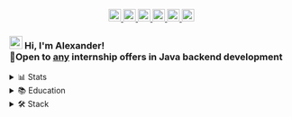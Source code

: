 <p align='center'>
   
   <a href="https://www.linkedin.com/in/sergeev-alexander/">
       <img height=22
          src="https://img.shields.io/badge/linkedin-%230077B5.svg?&style=for-the-badge&logo=linkedin&logoColor=white"/>
   </a>
   
   <a href="https://t.me/joinchat/@alexandr_sergeev">
       <img height=22
          src="https://img.shields.io/badge/Telegram-2CA5E0?style=for-the-badge&logo=telegram&logoColor=white"/>
   </a>
   
   <a href="https://wa.me/79164220703">
      <img height=22
         src="https://img.shields.io/badge/WhatsApp-25D366?style=for-the-badge&logo=WhatsApp&logoColor=white"/>
   </a>
   
   <a href="mailto:a79164220703@gmail.com">
      <img height=22
         src="https://img.shields.io/badge/Gmail-D14836?style=for-the-badge&logo=gmail&logoColor=white"/>
   </a>
   
   <a href="https://instagram.com/alexander._.sergeev">
      <img height=22
         src="https://img.shields.io/badge/Instagram-E4405F?style=for-the-badge&logo=instagram&logoColor=white"/>
   </a>
   
   <a href="https://stepik.org/users/598949700/profile">
      <img height=22
         src="https://i.imgur.com/LQqo8y6.jpeg">
   </a>
</p>

### <img src="https://github.com/blackcater/blackcater/raw/main/images/Hi.gif" height="23"/>  Hi, I'm Alexander!<br>💼Open to [any](https://github.com/sergeev-alexander 'Push me!') internship offers in Java backend development




<details closed>
   <summary>
      📊 Stats
   </summary>
     
<p align='center'>
   
   <a href="https://github-readme-stats.vercel.app/api?username=sergeev-alexander&show_icons=true&theme=radical&count_private=true">
      <img height=133
         src="https://github-readme-stats.vercel.app/api?username=sergeev-alexander&show_icons=true&theme=radical&count_private=true"/>
  </a>
   
   <a href="https://leetcode.com/u/alexander_sergeev">
      <img height=133
         src="https://leetcard.jacoblin.cool/alexander_sergeev"/>
   </a>
</p>

<p align='center'>
   
   <a href="https://www.codewars.com/users/alexander_sergeev">
      <img height=22
         src="https://www.codewars.com/users/alexander_sergeev/badges/small"/>
   </a>
</p>

<!--

<div align="center" 
   style="margin: 20px 0">
      <a href="https://github.com/sergeev-alexander/github-profile-views-counter">
          <img width="140px" 
             src="https://komarev.com/ghpvc/?username=sergeev-alexander&color=DE002D">
      </a>
</div>

-->


</details>

<details closed>
   <summary>
      📚 Education
   </summary>

###### Java Developer Professional Training Course<br>Practicum By Yandex (INO CPE "Yandex EdTech")<br>Java backend developer
###### Interactive SQL Trainer<br>Far Eastern Federal University (ДФУ) - Practical tasks on creating SQL queries (MySQL)
###### [Algorithms: Theory and Practice. Methods](https://stepik.org/course/217/info)<br>Computer Science Center - Greedy algorithms, divide & conquer method, dynamic programming, etc
###### [Basics of Java language](https://stepik.org/cert/2322373?lang=en)<br>Programming for Beginners (Eskova Oksana)
###### Introduction to Java<br>Stepic.org (Alexander Chernomyrdin)
###### [Java Start from Jusan Singularity: Intensive](https://stepik.org/cert/2203196?lang=en)<br>Educational project of the Jusan group of companies
###### Start Java<br>Stepic.org (Peter Mikhalevsky)
###### Basics of Git<br> Practicum By Yandex (INO CPE "Yandex EdTech") - Basics of branching, advanced teamwork with Git
###### Fundamentals of Mathematics for IT Professions<br>Practicum By Yandex (INO CPE "Yandex EdTech") - Fundamentals of set theory, Combinatorics, Probability Theory, etc.
###### Java Basic Design Patterns<br>Stepic.org (Alexey Kutepov) - DRY, KISS, YAGNI, SOLID and basic design patterns
###### Basics of Java<br>LegaSoft & IT-CUBE
</details>


<details closed>
   <summary>
      🛠 Stack
   </summary>

<br>

   <details open>
      <summary>
         Core Java
      </summary>
     
`Java syntax`
`JVM`
`Garbage collection`
`I/O`<br>
`Stream API`
`Collections Framework`
`Concurrency`
`JDBC`
`JPA`
</details>

   <details open>
      <summary>
         Spring
      </summary>
  
`Spring Framework` 
`Spring Boot` 
`Spring Data JPA`
`Spring MVC`<br>
[`@ExceptionHandler`](https://github.com/sergeev-alexander/stuff-sharing-app/blob/master/model/src/main/java/alexander/sergeev/stuff_sharing_app/exception/ExceptionResolver.java "Example")
`Application properties`
`Bean lifecycle`
`XML Configuration`
</details>

   <details open>
      <summary>
         SQL
      </summary>
      
`PostgresSQL`
`MySQL`
`H2`
</details>

   <details open>
      <summary>
         Containers
      </summary>
  
`Docker container`
[`Docker compose`](https://github.com/sergeev-alexander/stuff-sharing-app/blob/master/docker-compose.yml "Example")
`Docker Images`
`Docker Volumes`
</details>

   <details open>
      <summary>
         Other Frameworks
      </summary>

`Hibernate ORM`<br>
`Apache Tomcat`<br>
`Apache Commons`<br>
[`Mockito`](https://github.com/sergeev-alexander/stuff-sharing-app/blob/master/server/src/test/java/alexander/sergeev/stuff_sharing_app/user/item/service/ItemServiceImplTest.java "Example")<br>
`JUnit`<br>
`Lombok`<br>
`Log4j`<br>
</details>

   <details open>
      <summary>
         Project build systems
      </summary>
      
`Maven`
`Gradle`
</details>

   <details open>
      <summary>
         Algorithms and data structures
      </summary>
  
[`QuickSort`](https://github.com/sergeev-alexander/algorithms/blob/master/src/main/java/sergeev/alexander/algorithms/sorting_algorithms/QuickSort.java "QuickSort java example")
[`SelectionSort`](https://github.com/sergeev-alexander/algorithms/blob/master/src/main/java/sergeev/alexander/algorithms/sorting_algorithms/SelectionSort.java "SelectionSort java example")
[`InsertionSort`](https://github.com/sergeev-alexander/algorithms/blob/master/src/main/java/sergeev/alexander/algorithms/sorting_algorithms/InsertionSort.java "InsertionSort java example")
[`MergeSort`](https://github.com/sergeev-alexander/algorithms/blob/master/src/main/java/sergeev/alexander/algorithms/sorting_algorithms/MergeSort.java "MergeSort java example")
[`ShellSort`](https://github.com/sergeev-alexander/algorithms/blob/master/src/main/java/sergeev/alexander/algorithms/sorting_algorithms/ShellSort.java "ShellSort java example")
[`BubbleSort`](https://github.com/sergeev-alexander/algorithms/blob/master/src/main/java/sergeev/alexander/algorithms/sorting_algorithms/BubbleSort.java "BubbleSort java example")
[`CombSort`](https://github.com/sergeev-alexander/algorithms/blob/master/src/main/java/sergeev/alexander/algorithms/sorting_algorithms/CombSort.java "CombSort java example")
[`BogoSort`](https://github.com/sergeev-alexander/algorithms/blob/master/src/main/java/sergeev/alexander/algorithms/sorting_algorithms/BogoSort.java "BogoSort java example")<br>
[`BinarySearch`](https://github.com/sergeev-alexander/algorithms/blob/master/src/main/java/sergeev/alexander/algorithms/BinarySearch.java "BinarySearch java example")
[`BFS`](https://github.com/sergeev-alexander/maze/blob/main/src/main/java/maze/service/Service.java "BFS java example")
`DFS`<br>
[`Heap`](https://github.com/sergeev-alexander/algorithms/blob/master/src/main/java/sergeev/alexander/data_structures/heap/Heap.java "Heap java example")
[`Trie`](https://github.com/sergeev-alexander/algorithms/blob/master/src/main/java/sergeev/alexander/data_structures/trie/Trie.java "Trie java example")
[`BST`](https://github.com/sergeev-alexander/algorithms/blob/master/src/main/java/sergeev/alexander/data_structures/tree/TreeNode.java "BST java example")<br>
[`Huffman encoding algorithm`](https://github.com/sergeev-alexander/algorithms/blob/master/src/main/java/sergeev/alexander/algorithms/huffman_algorithm/implementation_1/Huffman.java "Huffman algorithm java example")
[`GCD`](https://github.com/sergeev-alexander/algorithms/blob/master/src/main/java/sergeev/alexander/algorithms/GCD/GreatestCommonDivisor.java "GCD java examples")
[`Fibonacci Numbers`](https://github.com/sergeev-alexander/algorithms/tree/master/src/main/java/sergeev/alexander/algorithms/fibonacci "Fibonacci java examles")
[`etc`](https://github.com/sergeev-alexander/algorithms/tree/master/src/main/java/sergeev/alexander "Diverse tasks java examples")

   </details>
</details>
